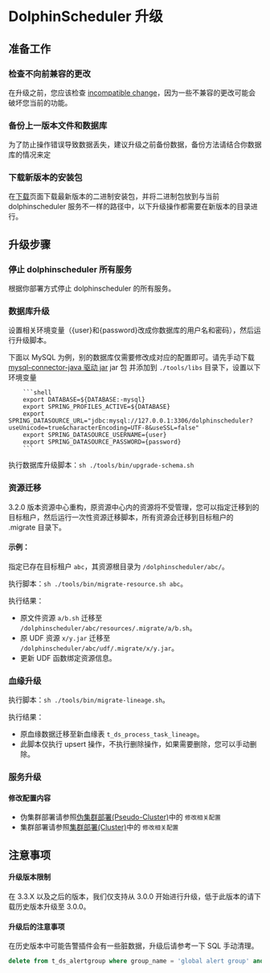# DolphinScheduler 升级

## 准备工作

### 检查不向前兼容的更改

在升级之前，您应该检查 [incompatible change](./incompatible.md)，因为一些不兼容的更改可能会破坏您当前的功能。

### 备份上一版本文件和数据库

为了防止操作错误导致数据丢失，建议升级之前备份数据，备份方法请结合你数据库的情况来定

### 下载新版本的安装包

在[下载](https://dolphinscheduler.apache.org/zh-cn/download)页面下载最新版本的二进制安装包，并将二进制包放到与当前 dolphinscheduler 服务不一样的路径中，以下升级操作都需要在新版本的目录进行。

## 升级步骤

### 停止 dolphinscheduler 所有服务

根据你部署方式停止 dolphinscheduler 的所有服务。

### 数据库升级

设置相关环境变量（{user}和{password}改成你数据库的用户名和密码），然后运行升级脚本。

下面以 MySQL 为例，别的数据库仅需要修改成对应的配置即可。请先手动下载 [mysql-connector-java 驱动 jar](https://downloads.MySQL.com/archives/c-j/)
jar 包 并添加到 `./tools/libs` 目录下，设置以下环境变量

        ```shell
        export DATABASE=${DATABASE:-mysql}
        export SPRING_PROFILES_ACTIVE=${DATABASE}
        export SPRING_DATASOURCE_URL="jdbc:mysql://127.0.0.1:3306/dolphinscheduler?useUnicode=true&characterEncoding=UTF-8&useSSL=false"
        export SPRING_DATASOURCE_USERNAME={user}
        export SPRING_DATASOURCE_PASSWORD={password}
        ```

执行数据库升级脚本：`sh ./tools/bin/upgrade-schema.sh`

### 资源迁移

3.2.0 版本资源中心重构，原资源中心内的资源将不受管理，您可以指定迁移到的目标租户，然后运行一次性资源迁移脚本，所有资源会迁移到目标租户的 .migrate 目录下。

#### 示例：

指定已存在目标租户 `abc`，其资源根目录为 `/dolphinscheduler/abc/`。

执行脚本：`sh ./tools/bin/migrate-resource.sh abc`。

执行结果：

- 原文件资源 `a/b.sh` 迁移至 `/dolphinscheduler/abc/resources/.migrate/a/b.sh`。
- 原 UDF 资源 `x/y.jar` 迁移至 `/dolphinscheduler/abc/udf/.migrate/x/y.jar`。
- 更新 UDF 函数绑定资源信息。

### 血缘升级

执行脚本：`sh ./tools/bin/migrate-lineage.sh`。

执行结果：

- 原血缘数据迁移至新血缘表 `t_ds_process_task_lineage`。
- 此脚本仅执行 upsert 操作，不执行删除操作，如果需要删除，您可以手动删除。

### 服务升级

#### 修改配置内容

- 伪集群部署请参照[伪集群部署(Pseudo-Cluster)](../installation/pseudo-cluster.md)中的 `修改相关配置`
- 集群部署请参照[集群部署(Cluster)](../installation/cluster.md)中的 `修改相关配置`

## 注意事项

#### 升级版本限制

在 3.3.X 以及之后的版本，我们仅支持从 3.0.0 开始进行升级，低于此版本的请下载历史版本升级至 3.0.0。

#### 升级后的注意事项

在历史版本中可能告警插件会有一些脏数据，升级后请参考一下 SQL 手动清理。
```sql
delete from t_ds_alertgroup where group_name = 'global alert group' and description = 'global alert group';
```
